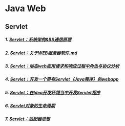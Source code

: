 # Java Web

## Servlet

##### 1. [Servlet：系统架构&BS通信原理](https://github.com/camelliaxiaohua/JavaWeb/blob/master/servlet00/Servlet%EF%BC%9A%E7%B3%BB%E7%BB%9F%E6%9E%B6%E6%9E%84%26BS%E9%80%9A%E4%BF%A1%E5%8E%9F%E7%90%86.md)
##### 2. [Servlet：关于WEB服务器软件.md](https://github.com/camelliaxiaohua/JavaWeb/blob/master/servlet00/%20Servlet%EF%BC%9A%E5%85%B3%E4%BA%8EWEB%E6%9C%8D%E5%8A%A1%E5%99%A8%E8%BD%AF%E4%BB%B6.md)
##### 3. [Servlet：动态web应用请求和响应过程中角色与协议分析](https://github.com/camelliaxiaohua/JavaWeb/blob/master/servlet00/%20Servlet%EF%BC%9A%E5%8A%A8%E6%80%81web%E5%BA%94%E7%94%A8%E8%AF%B7%E6%B1%82%E5%92%8C%E5%93%8D%E5%BA%94%E8%BF%87%E7%A8%8B%E4%B8%AD%E8%A7%92%E8%89%B2%E4%B8%8E%E5%8D%8F%E8%AE%AE%E5%88%86%E6%9E%90.md)
##### 4. [Servlet：开发一个带有Servlet（Java程序）的webapp](https://github.com/camelliaxiaohua/JavaWeb/blob/master/servlet00/%20Servlet%EF%BC%9A%E5%BC%80%E5%8F%91%E4%B8%80%E4%B8%AA%E5%B8%A6%E6%9C%89Servlet%EF%BC%88Java%E7%A8%8B%E5%BA%8F%EF%BC%89%E7%9A%84webapp.md)
##### 5. [Servlet：在Idea开发环境当中开发Servlet程序](https://github.com/camelliaxiaohua/JavaWeb/blob/master/servlet01/document/Servlet%EF%BC%9A%E5%9C%A8Idea%E5%BC%80%E5%8F%91%E7%8E%AF%E5%A2%83%E5%BD%93%E4%B8%AD%E5%BC%80%E5%8F%91Servlet%E7%A8%8B%E5%BA%8F.md)
##### 6. [Servlet对象的生命周期](https://github.com/camelliaxiaohua/JavaWeb/blob/master/servlet02/document/Servlet%E5%AF%B9%E8%B1%A1%E7%9A%84%E7%94%9F%E5%91%BD%E5%91%A8%E6%9C%9F.md)
##### 7. [Servlet：适配器思想](https://github.com/camelliaxiaohua/JavaWeb/blob/master/servlet02/document/%20Servlet%EF%BC%9A%E9%80%82%E9%85%8D%E5%99%A8%E6%80%9D%E6%83%B3.md)